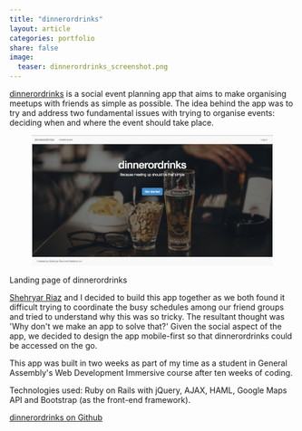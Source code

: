 ```yaml
---
title: "dinnerordrinks"
layout: article
categories: portfolio
share: false
image:
  teaser: dinnerordrinks_screenshot.png
---
```


<p><a href="http://dinnerordrinks.herokuapp.com" target="_blank">dinnerordrinks</a> is a social event planning app that aims to make organising meetups with friends as simple as possible. The idea behind the app was to try and address two fundamental issues with trying to organise events: deciding when and where the event should take place.</p>

<div class="single-image">
  <figure>
    <img src="/images/dinnerordrinks_screenshot.png">
  </figure>
  <figcaption>Landing page of dinnerordrinks</figcaption>
</div>
      
<p><a href="http://shehryarriaz.com" target="_blank">Shehryar Riaz</a> and I decided to build this app together as we both found it difficult trying to coordinate the busy schedules among our friend groups and tried to understand why this was so tricky. The resultant thought was 'Why don't we make an app to solve that?' Given the social aspect of the app, we decided to design the app mobile-first so that dinnerordrinks could be accessed on the go.</p>
<p>This app was built in two weeks as part of my time as a student in General Assembly's Web Development Immersive course after ten weeks of coding.</p>

<p>Technologies used: Ruby on Rails with jQuery, AJAX, HAML, Google Maps API and Bootstrap (as the front-end framework).</p>

<p><a href="https://github.com/shehryarriaz/when_where" target="_blank">dinnerordrinks on Github</a></p>

